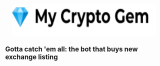 <p align="center">
  <img width="460" height="100" src="https://github.com/TimTrademark/cryptogem-bot/raw/main/images/logo.png">
</p>

## Gotta catch 'em all: the bot that buys new exchange listing

